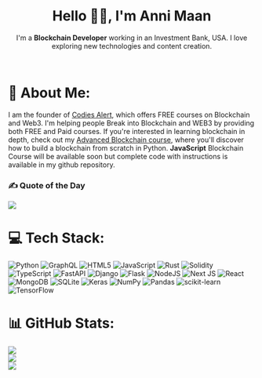 <h1 align="center"> Hello 👋🏻, I'm Anni Maan </br> 
</h1>
<p align="center">  I'm a <b>Blockchain Developer</b> working in an Investment Bank, USA. I love exploring new technologies and content creation.</p>

<p align="center">
 <a href="https://twitter.com/Anni_Maan" target="_blank"><img alt="" src="https://img.shields.io/badge/Twitter-%231DA1F2.svg?logo=Twitter&logoColor=white" style="vertical-align:center" /></a>
<a href="https://www.youtube.com/channel/UCpuR8mLqFrHokwPZBdLNdWA" target="_blank"><img alt="" src="https://img.shields.io/badge/YouTube-%23FF0000.svg?logo=YouTube&logoColor=white" style="vertical-align:center" /></a>
</p>

# 💫 About Me:
I am the founder of [Codies Alert](https://codiesalert.com), which offers FREE courses on Blockchain and Web3. I'm helping people Break into Blockchain and WEB3 by providing both FREE and Paid courses. If you're interested in learning blockchain in depth, check out my [Advanced Blockchain course](https://www.codiesalert.com/courses/advanced-bitcoin-blockchain-course-in-python/), where you'll discover how to build a blockchain from scratch in Python. **JavaScript** Blockchain Course will be available soon but complete code with instructions is available in my github repository. 



### ✍️ Quote of the Day
![](https://quotes-github-readme.vercel.app/api?type=horizontal&theme=radical)

# 💻 Tech Stack:
![Python](https://img.shields.io/badge/python-3670A0?style=for-the-badge&logo=python&logoColor=ffdd54) ![GraphQL](https://img.shields.io/badge/-GraphQL-E10098?style=for-the-badge&logo=graphql&logoColor=white) ![HTML5](https://img.shields.io/badge/html5-%23E34F26.svg?style=for-the-badge&logo=html5&logoColor=white) ![JavaScript](https://img.shields.io/badge/javascript-%23323330.svg?style=for-the-badge&logo=javascript&logoColor=%23F7DF1E) ![Rust](https://img.shields.io/badge/rust-%23000000.svg?style=for-the-badge&logo=rust&logoColor=white) ![Solidity](https://img.shields.io/badge/Solidity-%23363636.svg?style=for-the-badge&logo=solidity&logoColor=white) ![TypeScript](https://img.shields.io/badge/typescript-%23007ACC.svg?style=for-the-badge&logo=typescript&logoColor=white) ![FastAPI](https://img.shields.io/badge/FastAPI-005571?style=for-the-badge&logo=fastapi) ![Django](https://img.shields.io/badge/django-%23092E20.svg?style=for-the-badge&logo=django&logoColor=white) ![Flask](https://img.shields.io/badge/flask-%23000.svg?style=for-the-badge&logo=flask&logoColor=white) ![NodeJS](https://img.shields.io/badge/node.js-6DA55F?style=for-the-badge&logo=node.js&logoColor=white) ![Next JS](https://img.shields.io/badge/Next-black?style=for-the-badge&logo=next.js&logoColor=white) ![React](https://img.shields.io/badge/react-%2320232a.svg?style=for-the-badge&logo=react&logoColor=%2361DAFB) ![MongoDB](https://img.shields.io/badge/MongoDB-%234ea94b.svg?style=for-the-badge&logo=mongodb&logoColor=white) ![SQLite](https://img.shields.io/badge/sqlite-%2307405e.svg?style=for-the-badge&logo=sqlite&logoColor=white) ![Keras](https://img.shields.io/badge/Keras-%23D00000.svg?style=for-the-badge&logo=Keras&logoColor=white) ![NumPy](https://img.shields.io/badge/numpy-%23013243.svg?style=for-the-badge&logo=numpy&logoColor=white) ![Pandas](https://img.shields.io/badge/pandas-%23150458.svg?style=for-the-badge&logo=pandas&logoColor=white) ![scikit-learn](https://img.shields.io/badge/scikit--learn-%23F7931E.svg?style=for-the-badge&logo=scikit-learn&logoColor=white) ![TensorFlow](https://img.shields.io/badge/TensorFlow-%23FF6F00.svg?style=for-the-badge&logo=TensorFlow&logoColor=white)
# 📊 GitHub Stats:
![](https://github-readme-stats.vercel.app/api?username=anni1236012&theme=dark&hide_border=false&include_all_commits=false&count_private=false)<br/>
![](https://github-readme-streak-stats.herokuapp.com/?user=anni1236012&theme=dark&hide_border=false)<br/>
![](https://github-readme-stats.vercel.app/api/top-langs/?username=anni1236012&theme=dark&hide_border=false&include_all_commits=false&count_private=false&layout=compact)
